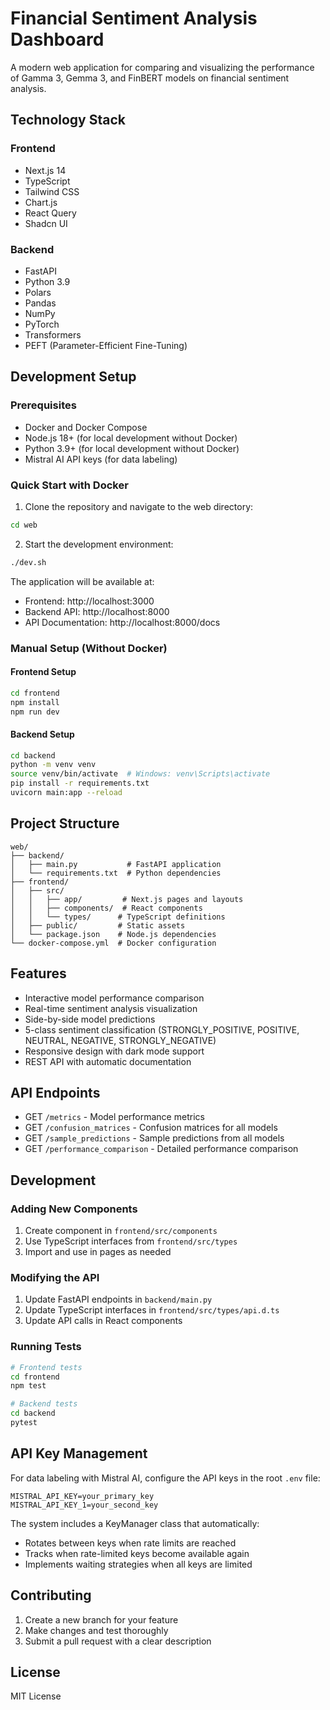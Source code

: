 # Financial Sentiment Analysis Dashboard

A modern web application for comparing and visualizing the performance of Gamma 3, Gemma 3, and FinBERT models on financial sentiment analysis.

## Technology Stack

### Frontend
- Next.js 14
- TypeScript
- Tailwind CSS
- Chart.js
- React Query
- Shadcn UI

### Backend
- FastAPI
- Python 3.9
- Polars
- Pandas
- NumPy
- PyTorch
- Transformers
- PEFT (Parameter-Efficient Fine-Tuning)

## Development Setup

### Prerequisites
- Docker and Docker Compose
- Node.js 18+ (for local development without Docker)
- Python 3.9+ (for local development without Docker)
- Mistral AI API keys (for data labeling)

### Quick Start with Docker

1. Clone the repository and navigate to the web directory:
```bash
cd web
```

2. Start the development environment:
```bash
./dev.sh
```

The application will be available at:
- Frontend: http://localhost:3000
- Backend API: http://localhost:8000
- API Documentation: http://localhost:8000/docs

### Manual Setup (Without Docker)

#### Frontend Setup
```bash
cd frontend
npm install
npm run dev
```

#### Backend Setup
```bash
cd backend
python -m venv venv
source venv/bin/activate  # Windows: venv\Scripts\activate
pip install -r requirements.txt
uvicorn main:app --reload
```

## Project Structure

```
web/
├── backend/
│   ├── main.py           # FastAPI application
│   └── requirements.txt  # Python dependencies
├── frontend/
│   ├── src/
│   │   ├── app/         # Next.js pages and layouts
│   │   ├── components/  # React components
│   │   └── types/      # TypeScript definitions
│   ├── public/         # Static assets
│   └── package.json    # Node.js dependencies
└── docker-compose.yml  # Docker configuration
```

## Features

- Interactive model performance comparison
- Real-time sentiment analysis visualization
- Side-by-side model predictions
- 5-class sentiment classification (STRONGLY_POSITIVE, POSITIVE, NEUTRAL, NEGATIVE, STRONGLY_NEGATIVE)
- Responsive design with dark mode support
- REST API with automatic documentation

## API Endpoints

- GET `/metrics` - Model performance metrics
- GET `/confusion_matrices` - Confusion matrices for all models
- GET `/sample_predictions` - Sample predictions from all models
- GET `/performance_comparison` - Detailed performance comparison

## Development

### Adding New Components
1. Create component in `frontend/src/components`
2. Use TypeScript interfaces from `frontend/src/types`
3. Import and use in pages as needed

### Modifying the API
1. Update FastAPI endpoints in `backend/main.py`
2. Update TypeScript interfaces in `frontend/src/types/api.d.ts`
3. Update API calls in React components

### Running Tests
```bash
# Frontend tests
cd frontend
npm test

# Backend tests
cd backend
pytest
```

## API Key Management

For data labeling with Mistral AI, configure the API keys in the root `.env` file:

```
MISTRAL_API_KEY=your_primary_key
MISTRAL_API_KEY_1=your_second_key
```

The system includes a KeyManager class that automatically:
- Rotates between keys when rate limits are reached
- Tracks when rate-limited keys become available again
- Implements waiting strategies when all keys are limited

## Contributing

1. Create a new branch for your feature
2. Make changes and test thoroughly
3. Submit a pull request with a clear description

## License

MIT License
